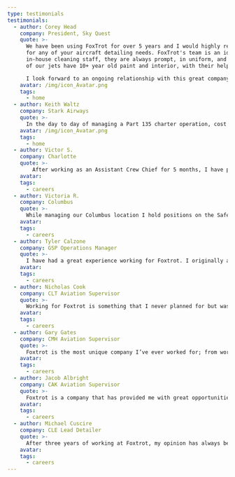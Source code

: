 ```yaml
---
type: testimonials
testimonials:
  - author: Corey Head
    company: President, Sky Quest
    quote: >-
      We have been using FoxTrot for over 5 years and I would highly recommend their services
      for any of your aircraft detailing needs. FoxTrot's team is an ideal partner for my
      in-house cleaning staff, they are always prompt, in uniform, and ready to work. Some
      of our jets have 10+ year old paint and interior, with their help the fleet looks better than ever.

      I look forward to an ongoing relationship with this great company.
    avatar: /img/icon_Avatar.png
    tags:
      - home
  - author: Keith Waltz
    company: Stark Airways
    quote: >-
      In the day to day of managing a Part 135 charter operation, cost and quality results go hand and hand when determining our refurbishment choices.  During our most recent project, recovering the seats simply wasn’t in the budget, so we reached out to FoxTrot to perform a redying for us.  The work was completed on time, affordable, and left a wonderful impression on our owners.  I would recommend their team’s work to anyone.
    avatar: /img/icon_Avatar.png
    tags:
      - home
  - author: Victor S.
    company: Charlotte
    quote: >-
      	After working as an Assistant Crew Chief for 5 months, I have proven to management that I have the skills and dedication for an opening as a Crew Chief in Charlotte, North Carolina. I was offered the position and I enjoy each day I come into work, knowing that I have goals to meet (budget, client’s satisfaction, and employees) on daily, weekly, and monthly basis.
    avatar: 
    tags:
      - careers
  - author: Victoria R.
    company: Columbus
    quote: >-
      While managing our Columbus location I hold positions on the Safety Committee and Training Committee which allows me to share my experiences with new employees and travel to our various locations to help new Crew Chiefs feel comfortable in their new role.  I plan to continue to grow with FoxTrot as we work towards our mission to be the best aircraft detailing company in the United States.
    avatar: 
    tags:
      - careers
  - author: Tyler Calzone
    company: GSP Operations Manager
    quote: >-
      I have had a great experience working for Foxtrot. I originally applied just looking to get my foot back into the aviation field but with my hard work and dedication I quickly started moving up in the company. Foxtrot has been a pleasure to work for and I am happy to be apart of a company that is continuing to grow and make such a positive impact in this industry.
    avatar: 
    tags:
      - careers
  - author: Nicholas Cook
    company: CLT Aviation Supervisor
    quote: >-
      Working for Foxtrot is something that I never planned for but was a great decision. Every day I come to work with an amazing team backed by the most transparent leadership I have ever seen. I love the family-oriented work environment and the support from my team!! What started out as just a job I hope to make my career!
    avatar: 
    tags:
      - careers
  - author: Gary Gates
    company: CMH Aviation Supervisor
    quote: >-
      Foxtrot is the most unique company I’ve ever worked for; from working around my chaotic university schedule to traveling to new cities I’ve never visited. I started out brand new to the aviation industry and I have grown and matured in innumerable ways in terms of my personal and professional development during my time at Foxtrot. I get excited to come work with a great team of people every day, I’ve had long days with a lot of hard work, but I’ve yet to have a bad day at Foxtrot.
    avatar: 
    tags:
      - careers
  - author: Jacob Albright
    company: CAK Aviation Supervisor
    quote: >-
      Foxtrot is a company that has provided me with great opportunities. Foxtrot is a company with clearly defined goals and a clear plan to reach those goals. That makes it easy for me as an employee to be fully on board with these goals as plenty of support is offered to me along the way. The support from leadership is ever present which makes foxtrot a wonderful work environment!
    avatar: 
    tags:
      - careers
  - author: Michael Cuscire
    company: CLE Lead Detailer
    quote: >-
      After three years of working at Foxtrot, my opinion has always been that it is a great place to work at. Aviation in general is an amazing field to be in. Specifically working on private aircraft, is also a way to elevate oneself to a level that is only normally attainable by the elite. Every day can lead to new adventures, while working in your home city. As well as traveling throughout the United States. Hopefully we’re able to continue growing as a company exponentially. Leading to worldwide opportunities.
    avatar: 
    tags:
      - careers
---
```

